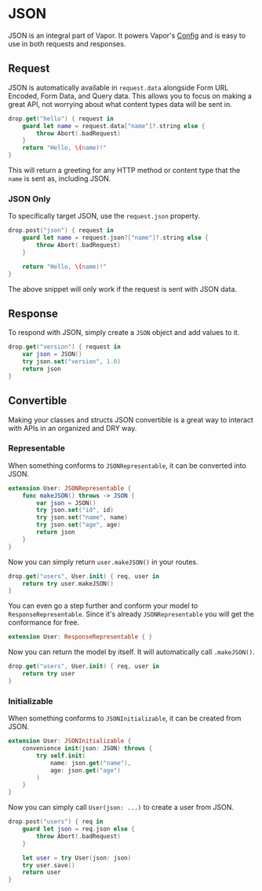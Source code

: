 # JSON

JSON is an integral part of Vapor. It powers Vapor's [Config](../settings/config.md) and is easy to use in both requests and responses.

## Request

JSON is automatically available in `request.data` alongside Form URL Encoded, Form Data, and Query data. This allows you to focus on making a great API, not worrying about what content types data will be sent in.

```swift
drop.get("hello") { request in
    guard let name = request.data["name"]?.string else {
        throw Abort(.badRequest)
    }
    return "Hello, \(name)!"
}
```

This will return a greeting for any HTTP method or content type that the `name` is sent as, including JSON.

### JSON Only

To specifically target JSON, use the `request.json` property.

```swift
drop.post("json") { request in
    guard let name = request.json?["name"]?.string else {
        throw Abort(.badRequest)
    }

    return "Hello, \(name)!"
}
```
The above snippet will only work if the request is sent with JSON data.

## Response

To respond with JSON, simply create a `JSON` object and add values to it.

```swift
drop.get("version") { request in
    var json = JSON()
    try json.set("version", 1.0)
    return json
}
```

## Convertible

Making your classes and structs JSON convertible is a great way to interact with APIs in an organized and DRY way.

### Representable

When something conforms to `JSONRepresentable`, it can be converted into JSON.

```swift
extension User: JSONRepresentable {
    func makeJSON() throws -> JSON {
        var json = JSON()
        try json.set("id", id)
        try json.set("name", name)
        try json.set("age", age)
        return json
    }
}
```

Now you can simply return `user.makeJSON()` in your routes.

```swift
drop.get("users", User.init) { req, user in
    return try user.makeJSON()
}
```

You can even go a step further and conform your model to `ResponseRepresentable`. Since it's already `JSONRepresentable`
you will get the conformance for free.

```swift
extension User: ResponseRepresentable { }
```

Now you can return the model by itself. It will automatically call `.makeJSON()`.

```swift
drop.get("users", User.init) { req, user in
    return try user
}
```

### Initializable

When something conforms to `JSONInitializable`, it can be created from JSON.

```swift
extension User: JSONInitializable {
    convenience init(json: JSON) throws {
        try self.init(
            name: json.get("name"),
            age: json.get("age")
        )
    }
}
```

Now you can simply call `User(json: ...)` to create a user from JSON.

```swift
drop.post("users") { req in
    guard let json = req.json else {
        throw Abort(.badRequest)
    }

    let user = try User(json: json)
    try user.save()
    return user
}
```
